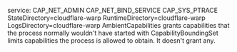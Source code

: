 service: 
CAP_NET_ADMIN CAP_NET_BIND_SERVICE CAP_SYS_PTRACE
StateDirectory=cloudflare-warp
RuntimeDirectory=cloudflare-warp
LogsDirectory=cloudflare-warp
AmbientCapabilities grants capabilities that the process normally wouldn't have started with
CapabilityBoundingSet limits capabilities the process is allowed to obtain. It doesn't grant any.